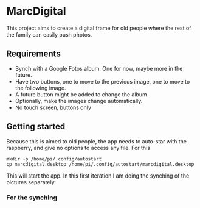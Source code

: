 # MarcDigital
This project aims to create a digital frame for old people where the rest of the family can easily push photos.

## Requirements
- Synch with a Google Fotos album. One for now, maybe more in the future.
- Have two buttons, one to move to the previous image, one to move to the following image. 
- A future button might be added to change the album
- Optionally, make the images change automatically.
- No touch screen, buttons only

## Getting started
Because this is aimed to old people, the app needs to auto-star with the raspberry, and give no options to access any file. For this 
```
mkdir -p /home/pi/.config/autostart
cp marcdigital.desktop /home/pi/.config/autostart/marcdigital.desktop
```

This will start the app. In this first iteration I am doing the synching of the pictures separately.

### For the synching